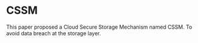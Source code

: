 # CSSM
This paper proposed a Cloud Secure Storage Mechanism named CSSM. To avoid data breach at the storage layer.
